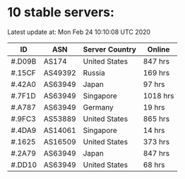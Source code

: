 # 10 stable servers:

Latest update at: Mon Feb 24 10:10:08 UTC 2020

| ID | ASN | Server Country | Online |
| -- | --- | -------------- | ------ |
| #.D09B | AS174 | United States | 847 hrs |
| #.15CF | AS49392 | Russia | 169 hrs |
| #.42A0 | AS63949 | Japan | 97 hrs |
| #.7F1D | AS63949 | Singapore | 1018 hrs |
| #.A787 | AS63949 | Germany | 19 hrs |
| #.9FC3 | AS53889 | United States | 865 hrs |
| #.4DA9 | AS14061 | Singapore | 14 hrs |
| #.1625 | AS16509 | United States | 373 hrs |
| #.2A79 | AS63949 | Japan | 847 hrs |
| #.DD10 | AS63949 | United States | 68 hrs |

